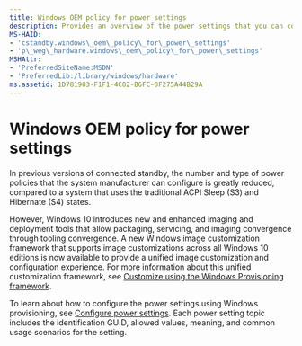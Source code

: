 ```yaml
---
title: Windows OEM policy for power settings
description: Provides an overview of the power settings that you can configure in Windows 10.
MS-HAID:
- 'cstandby.windows\_oem\_policy\_for\_power\_settings'
- 'p\_weg\_hardware.windows\_oem\_policy\_for\_power\_settings'
MSHAttr:
- 'PreferredSiteName:MSDN'
- 'PreferredLib:/library/windows/hardware'
ms.assetid: 1D781903-F1F1-4C02-B6FC-0F275A44B29A
---
```


# Windows OEM policy for power settings


In previous versions of connected standby, the number and type of power policies that the system manufacturer can configure is greatly reduced, compared to a system that uses the traditional ACPI Sleep (S3) and Hibernate (S4) states.

However, Windows 10 introduces new and enhanced imaging and deployment tools that allow packaging, servicing, and imaging convergence through tooling convergence. A new Windows image customization framework that supports image customizations across all Windows 10 editions is now available to provide a unified image customization and configuration experience. For more information about this unified customization framework, see [Customize using the Windows Provisioning framework](https://msdn.microsoft.com/library/windows/hardware/dn898375.aspx).

To learn about how to configure the power settings using Windows provisioning, see [Configure power settings](https://msdn.microsoft.com/library/windows/hardware/mt608264). Each power setting topic includes the identification GUID, allowed values, meaning, and common usage scenarios for the setting.

 

 






